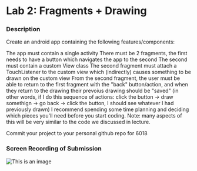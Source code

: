 # Lab 2: Fragments + Drawing

### Description

Create an android app containing the following features/components:

The app must contain a single activity
There must be 2 fragments, the first needs to have a button which navigates the app to the second
The second must contain a custom View class
The second fragment must attach a TouchListener to the custom view which (indirectly) causes something to be drawn on the custom view
From the second fragment, the user must be able to return to the first fragment with the "back" button/action, and when they return to the drawing their prevoius drawing should be "saved" (in other words, if I do this sequence of actions: click the button -> draw somethign -> go back -> click the button, I should see whatever I had previously drawn)
I recommend spending some time planning and deciding which pieces you'll need before you start coding. Note: many aspects of this will be very similar to the code we discussed in lecture.

Commit your project to your personal github repo for 6018

### Screen Recording of Submission
![This is an image](https://github.com/j2695203/MSD6018Repo/blob/3b0b3a1ddd60b05a431c3f027d4faa19e801989b/Lab1/ScreenRecording.gif)

